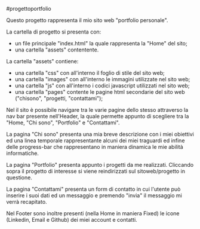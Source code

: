 #progettoportfolio

Questo progetto rappresenta il mio sito web "portfolio personale". 

La cartella di progetto si presenta con:
- un file principale "index.html" la quale rappresenta la "Home" del sito;
- una cartella "assets" contentente.

La cartella "assets" contiene:
- una cartella "css" con all'interno il foglio di stile del sito web;
- una cartella "images" con all'interno le immagini utilizzate nel sito web;
- una cartella "js" con all'interno i codici javascript utilizzati nel sito web;
- una cartella "pages" contente le pagine html secondarie del sito web ("chisono", "progetti, "contattami");

Nel il sito è possibile navigare tra le varie pagine dello stesso attraverso la nav bar presente nell'Header, la quale permette appunto di scegliere tra la "Home, "Chi sono", "Portfolio" e "Contattami".

La pagina "Chi sono" presenta una mia breve descrizione con i miei obiettivi ed una linea temporale rappresentante alcuni dei miei traguardi ed infine delle progress-bar che rappresentano in maniera dinamica le mie abilità informatiche.

La pagina "Portfolio" presenta appunto i progetti da me realizzati. Cliccando sopra il progetto di interesse si viene reindirizzati sul sitoweb/progetto in questione.

La pagina "Contattami" presenta un form di contatto in cui l'utente può inserire i suoi dati ed un messaggio e premendo "invia" il messaggio mi verrà recapitato.

Nel Footer sono inoltre presenti (nella Home in maniera Fixed) le icone (Linkedin, Email e Github) dei miei account e contatti.
